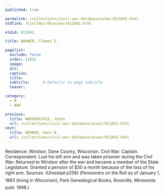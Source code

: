```yaml
---
published: true

permalink: /collections/civil-war-database/w/war/011042.html
oldlink: /CivilWar/db/w/war/011042.html

oldid: 011042

title: WARNER, Clemet E.

pagelist:
  exclude: false
  order: 11042
  image: 
  alt:
  caption:
  title:
  subtitle:      # Defaults to page subtitle
  teaser:

category: 
  - W 
  - WAR

previous:
  title: WARENSKJOLD, Johan
  url: /collections/civil-war-database/w/war/011041.html  
next:
  title: WARNER, Hans B.
  url: /collections/civil-war-database/w/war/011043.html   
---
```

Residence: Windsor, Dane County, Wisconsin. Civil War: Captain. Correspondent. Lost his left arm and was taken prisoner during the Civil War: Returned to Windsor after the war and became a member of the State Legislature. Granted a pension of $30 a month because of the loss of his right arm. Sources: (Ulvestad p256) (&#147;Pensioners on the Roll as of January 1, 1883 (living in Wisconsin)&#148;, Park Genealogical Books, Roseville, Minnesota publ. 1998.)